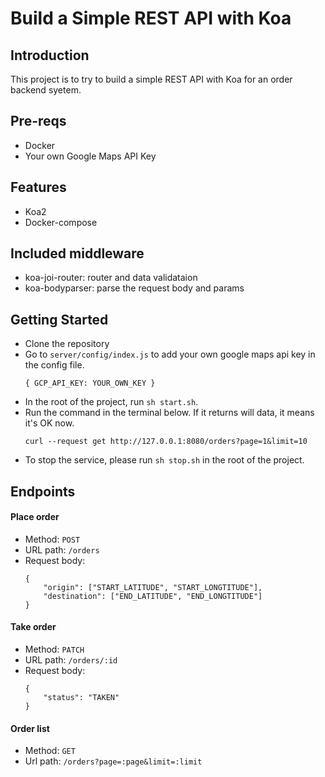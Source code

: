 # Build a Simple REST API with Koa
## Introduction

This project is to try to build a simple REST API with Koa for an order backend syetem.

## Pre-reqs
* Docker
* Your own Google Maps API Key

## Features
* Koa2
* Docker-compose

## Included middleware
* koa-joi-router: router and data validataion
* koa-bodyparser: parse the request body and params

## Getting Started
* Clone the repository
* Go to `server/config/index.js` to add your own google maps api key in the config file.
	```
 	{ GCP_API_KEY: YOUR_OWN_KEY }
 	```
* In the root of the project, run `sh start.sh`.
* Run the command in the terminal below. If it returns will data, it means it's OK now.
	```
 	curl --request get http://127.0.0.1:8080/orders?page=1&limit=10
    ```
* To stop the service, please run `sh stop.sh` in the root of the project.

## Endpoints
#### Place order
  - Method: `POST`
  - URL path: `/orders`
  - Request body:
    ```
    {
        "origin": ["START_LATITUDE", "START_LONGTITUDE"],
        "destination": ["END_LATITUDE", "END_LONGTITUDE"]
    }
    ```

#### Take order
  - Method: `PATCH`
  - URL path: `/orders/:id`
  - Request body:
    ```
    {
        "status": "TAKEN"
    }
    ```

#### Order list
  - Method: `GET`
  - Url path: `/orders?page=:page&limit=:limit`